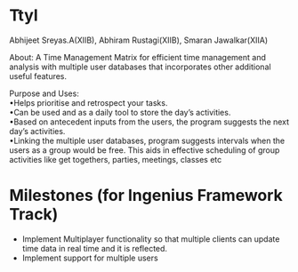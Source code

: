 # Ttyl
Abhijeet Sreyas.A(XIIB), Abhiram Rustagi(XIIB), Smaran Jawalkar(XIIA)

About:
A Time Management Matrix for efficient time management and analysis with multiple user databases that incorporates other additional useful features.

Purpose and Uses:  
•Helps prioritise and retrospect your tasks.  
•Can be used and as a daily tool to store the day’s activities.  
•Based on antecedent inputs from the users, the program suggests the next day’s activities.  
•Linking the multiple user databases, program suggests intervals when the users as a group would be free. This aids in effective scheduling of group activities like get togethers, parties, meetings, classes etc

# Milestones (for Ingenius Framework Track)
- Implement Multiplayer functionality so that multiple clients can update time data in real time and it is reflected.
- Implement support for multiple users
